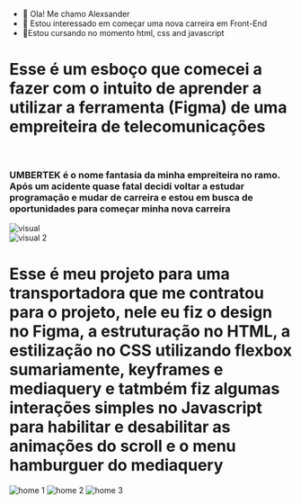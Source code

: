 - 👋 Ola! Me chamo Alexsander
- 👀 Estou interessado em começar uma nova carreira em Front-End
- 🌱Estou cursando no momento html, css and javascript

<!---
Oalesander/Oalesander is a ✨ special ✨ repository because its `README.md` (this file) appears on your GitHub profile.
You can click the Preview link to take a look at your changes.
--->

<h1>Esse é um esboço que comecei a fazer com o intuito de aprender a utilizar a ferramenta (Figma) de uma empreiteira de telecomunicações</h1><br>
<h3>UMBERTEK é o nome fantasia da minha empreiteira no ramo. Após um acidente quase fatal decidi voltar a estudar programação e mudar de carreira e estou em busca de oportunidades para começar minha nova carreira</h3>


![visual](https://user-images.githubusercontent.com/104953870/166852831-c5a8fa8f-51f9-4550-a406-329b97debed0.PNG) <br>
![visual 2](https://user-images.githubusercontent.com/104953870/166852839-a3b4ddcf-7f26-4042-b2f9-6ffd0cf828c5.PNG)




<h1> Esse é meu projeto para uma transportadora que me contratou para o projeto, nele eu fiz o design no Figma, a estruturação no HTML, a estilização no CSS utilizando flexbox sumariamente, keyframes e mediaquery e tatmbém fiz algumas interações simples no Javascript para habilitar e desabilitar as animações do scroll e o menu hamburguer do mediaquery </h1>


![home 1](https://user-images.githubusercontent.com/104953870/171715282-44381f2a-89ee-42fa-a630-eb661ee09b00.jpg)
![home 2](https://user-images.githubusercontent.com/104953870/171715309-2f92ec08-864f-48e3-9a1c-c6ffe3fa6b28.jpg)
![home 3](https://user-images.githubusercontent.com/104953870/171715318-06e60324-19ce-4431-aaa3-70e49a5125ee.jpg)

